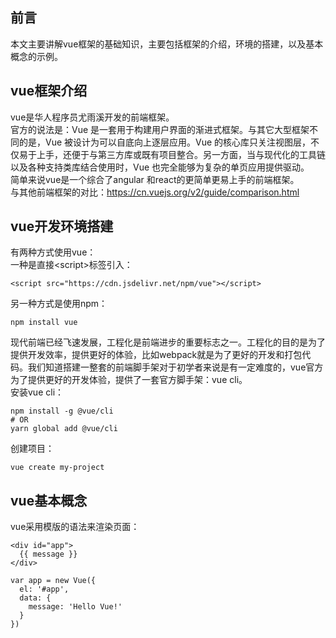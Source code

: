 ## 前言
本文主要讲解vue框架的基础知识，主要包括框架的介绍，环境的搭建，以及基本概念的示例。
## vue框架介绍
vue是华人程序员尤雨溪开发的前端框架。  
官方的说法是：Vue 是一套用于构建用户界面的渐进式框架。与其它大型框架不同的是，Vue 被设计为可以自底向上逐层应用。Vue 的核心库只关注视图层，不仅易于上手，还便于与第三方库或既有项目整合。另一方面，当与现代化的工具链以及各种支持类库结合使用时，Vue 也完全能够为复杂的单页应用提供驱动。   
简单来说vue是一个综合了angular 和react的更简单更易上手的前端框架。  
与其他前端框架的对比：https://cn.vuejs.org/v2/guide/comparison.html  
## vue开发环境搭建
有两种方式使用vue：  
一种是直接\<script\>标签引入：

```
<script src="https://cdn.jsdelivr.net/npm/vue"></script>
```
另一种方式是使用npm：  

```
npm install vue
```
现代前端已经飞速发展，工程化是前端进步的重要标志之一。工程化的目的是为了提供开发效率，提供更好的体验，比如webpack就是为了更好的开发和打包代码。我们知道搭建一整套的前端脚手架对于初学者来说是有一定难度的，vue官方为了提供更好的开发体验，提供了一套官方脚手架：vue cli。  
安装vue cli：

```
npm install -g @vue/cli
# OR
yarn global add @vue/cli
```
创建项目：  

```
vue create my-project
```
## vue基本概念
vue采用模版的语法来渲染页面：
  
```
<div id="app">
  {{ message }}
</div>

var app = new Vue({
  el: '#app',
  data: {
    message: 'Hello Vue!'
  }
})
```

